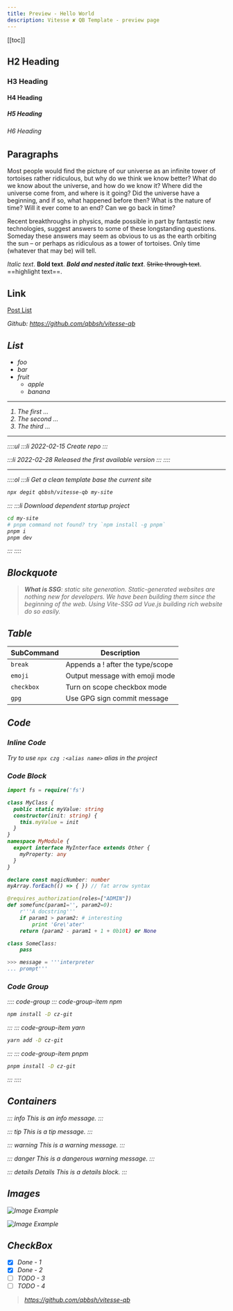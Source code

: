 ```yaml
---
title: Preview - Hello World
description: Vitesse ✘ QB Template - preview page
---
```


[[toc]]

## H2 Heading

### H3 Heading

#### H4 Heading

##### H5 Heading

###### H6 Heading

## Paragraphs

Most people would find the picture of our universe as an infinite tower of tortoises rather ridiculous, but why do we think we know better? What do we know about the universe, and how do we know it? Where did the universe come from, and where is it going? Did the universe have a beginning, and if so, what happened before then? What is the nature of time? Will it ever come to an end? Can we go back in time?

Recent breakthroughs in physics, made possible in part by fantastic new technologies, suggest answers to some of these longstanding questions. Someday these answers may seem as obvious to us as the earth orbiting the sun – or perhaps as ridiculous as a tower of tortoises. Only time (whatever that may be) will tell.

*Italic text*. **Bold text**. ***Bold and nested italic text***. ~~Strike through text~~. ==highlight text==.


## Link

[Post List](/posts)

<i class="i-carbon:logo-github"/> Github: https://github.com/qbbsh/vitesse-qb


## List

- foo
- bar
- fruit
  - apple
  - banana

---

1. The first ...
2. The second ...
2. The third ...

---

::::ul
:::li 2022-02-15
Create repo
:::

:::li 2022-02-28
Released the first available version
:::
::::

---

::::ol
:::li Get a clean template base the current site

```sh
npx degit qbbsh/vitesse-qb my-site
```

:::
:::li Download dependent startup project

```sh
cd my-site
# pnpm command not found? try `npm install -g pnpm`
pnpm i
pnpm dev
```

:::
::::

## Blockquote

> **What is SSG**: static site generation. Static-generated websites are nothing new for developers. We have been building them since the beginning of the web. Using Vite-SSG ad Vue.js  building rich website do so easily.

## Table

| SubCommand | Description |
| ---------- | ----------- |
| `break`    | Appends a ! after the type/scope |
| `emoji`    | Output message with emoji mode   |
| `checkbox` | Turn on scope checkbox mode      |
| `gpg`      | Use GPG sign commit message      |

## Code

### Inline Code

Try to use `npx czg :<alias name>` alias in the project

### Code Block

```ts
import fs = require('fs')

class MyClass {
  public static myValue: string
  constructor(init: string) {
    this.myValue = init
  }
}
namespace MyModule {
  export interface MyInterface extends Other {
    myProperty: any
  }
}

declare const magicNumber: number
myArray.forEach(() => { }) // fat arrow syntax
```

```py
@requires_authorization(roles=["ADMIN"])
def somefunc(param1='', param2=0):
    r'''A docstring'''
    if param1 > param2: # interesting
        print 'Gre\'ater'
    return (param2 - param1 + 1 + 0b10l) or None

class SomeClass:
    pass

>>> message = '''interpreter
... prompt'''
```

### Code Group

:::: code-group
::: code-group-item npm

```sh
npm install -D cz-git
```

:::
::: code-group-item yarn

```sh
yarn add -D cz-git
```

:::
::: code-group-item pnpm

```sh
pnpm install -D cz-git
```

:::
::::

## Containers

::: info
This is an info message.
:::

::: tip
This is a tip message.
:::

::: warning
This is a warning message.
:::

::: danger
This is a dangerous warning message.
:::

::: details Details
This is a details block.
:::

## Images

![Image Example](/image/vitesse.webp) <!-- <size="400"> <class="m-auto"> <desc="Campground by [@Finca Los Vientos](https://reurl.cc/28aQr4) • Aug 2021"> -->

![Image Example](/image/vitesse.webp) <!-- <desc="Campground by [@Finca Los Vientos](https://reurl.cc/28aQr4) • Aug 2021"> -->

## CheckBox

- [x] Done - 1
- [x] Done - 2
- [ ] TODO - 3
- [ ] TODO - 4

> https://github.com/qbbsh/vitesse-qb
